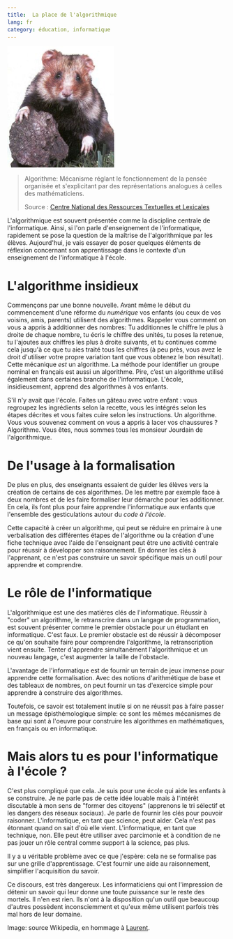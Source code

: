 ```yaml
---
title:  La place de l'algorithmique
lang: fr
category: éducation, informatique
---
```


<img src="/images/hamster.jpg" alt="Une image de hamster, pour le plaisir d'embruns" />

> Algorithme: Mécanisme réglant le fonctionnement de la pensée organisée et
> s'explicitant par des représentations analogues à celles des mathématiciens.
>
> Source : [Centre National des Ressources Textuelles et
> Lexicales](http://www.cnrtl.fr/lexicographie/algorithme)

L'algorithmique est souvent présentée comme la discipline centrale de
l'informatique. Ainsi, si l'on parle d'enseignement de l'informatique,
rapidement se pose la question de la maîtrise de l'algorithmique par les élèves.
Aujourd'hui, je vais essayer de poser quelques éléments de réflexion concernant
son apprentissage dans le contexte d'un enseignement de l'informatique à
l'école.

# L'algorithme insidieux

Commençons par une bonne nouvelle. Avant même le début du commencement d'une
réforme du _numérique_ vos enfants (ou ceux de vos voisins, amis, parents)
utilisent des algorithmes. Rappeler vous comment on vous a appris à additionner
des nombres: Tu additionnes le chiffre le plus à droite de chaque nombre, tu
écris le chiffre des unités, tu poses la retenue, tu l'ajoutes aux chiffres
les plus à droite suivants, et tu continues comme cela jusqu'à ce que tu aies
traité tous les chiffres (à peu près, vous avez le droit d'utiliser votre propre
variation tant que vous obtenez le bon résultat). Cette mécanique *est* un
algorithme. La méthode pour identifier un groupe nominal en français est aussi
un algorithme. Pire, c’est un algorithme utilisé également dans certaines
branche de l'informatique. L'école, insidieusement, apprend des algorithmes à
vos enfants.

S'il n'y avait que l'école. Faites un gâteau avec votre enfant : vous regroupez
les ingrédients selon la recette, vous les intégrés selon les étapes décrites et
vous faites cuire selon les instructions. Un algorithme. Vous vous souvenez
comment on vous a appris à lacer vos chaussures ? Algorithme. Vous êtes, nous
sommes  tous les monsieur Jourdain de l'algorithmique.

# De l'usage à la formalisation

De plus en plus, des enseignants essaient de guider les élèves vers la création
de certains de ces algorithmes. De les mettre par exemple face à deux nombres et
de les faire formaliser leur démarche pour les additionner. En cela, ils font
plus pour faire apprendre l'informatique aux enfants que l'ensemble des
gesticulations autour du *code à l'école*.

Cette capacité à créer un algorithme, qui peut se réduire en primaire à une
verbalisation des différentes étapes de l'algorithme ou la création d'une fiche
technique avec l'aide de l'enseignant peut être une activité centrale pour
réussir à développer son raisonnement. En donner les clés à l'apprenant, ce
n'est pas construire un savoir spécifique mais un outil pour apprendre et
comprendre.

# Le rôle de l'informatique

L'algorithmique est une des matières clés de l'informatique. Réussir à "coder"
un algorithme, le retranscrire dans un langage de programmation, est souvent
présenter comme le premier obstacle pour un étudiant en informatique. C'est
faux. Le premier obstacle est de réussir à décomposer ce qu'on souhaite faire
pour comprendre l'algorithme, la retranscription vient ensuite. Tenter
d'apprendre simultanément l'algorithmique et un nouveau langage, c'est augmenter
la taille de l'obstacle.

L'avantage de l'informatique est de fournir un terrain de jeux immense pour
apprendre cette formalisation. Avec des notions d'arithmétique de base et des
tableaux de nombres, on peut fournir un tas d'exercice simple pour apprendre à
construire des algorithmes.

Toutefois, ce savoir est totalement inutile si on ne réussit pas à faire passer
un message épisthémologique simple: ce sont les mêmes mécanismes de base qui
sont à l'oeuvre pour construire les algorithmes en mathématiques, en français ou
en informatique.

# Mais alors tu es pour l'informatique à l'école ?

C'est plus compliqué que cela. Je suis pour une école qui aide les enfants à se
construire. Je ne parle pas de cette idée louable mais à l'intérêt discutable à
mon sens de "former des citoyens" (apprenons le tri sélectif et les dangers des
réseaux sociaux). Je parle de fournir les clés pour pouvoir raisonner.
L'informatique, en tant que science, peut aider. Cela n'est pas étonnant quand on
sait d'où elle vient. L'informatique, en tant que technique, non. Elle peut être
utiliser avec parcimonie et à condition de ne pas jouer un rôle central comme
support à la science, pas plus.

Il y a u véritable problème avec ce que j'espère: cela ne se formalise pas sur
une grille d'apprentissage. C'est fournir une aide au raisonnement, simplifier
l'acquisition du savoir.

Ce discours, est très dangereux. Les informaticiens qui ont l'impression de
détenir un savoir qui leur donne une toute puissance sur le reste des mortels.
Il n'en est rien. Ils n'ont à la disposition qu'un outil que beaucoup d'autres
possèdent inconsciemment et qu'eux même utilisent parfois très mal hors de leur
domaine.

Image: source Wikipedia, en hommage à [Laurent](http://embruns.net/).
